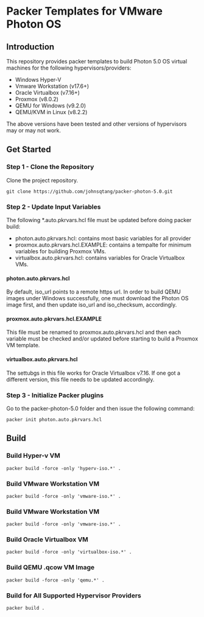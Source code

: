 # Packer Templates for VMware Photon OS
## Introduction
This repository provides packer templates to build Photon 5.0 OS virtual machines for the following hypervisors/providers:
* Windows Hyper-V
* Vmware Workstation (v17.6+)
* Oracle Virtualbox (v7.16+)
* Proxmox (v8.0.2)
* QEMU for Windows (v9.2.0)
* QEMU/KVM in Linux (v8.2.2)

The above versions have been tested and other versions of hypervisors may or may not work.

## Get Started

### Step 1 - Clone the Repository

Clone the project repository.
  ```console
  git clone https://github.com/johnsqtang/packer-photon-5.0.git
  ```
### Step 2 - Update Input Variables
The following *.auto.pkrvars.hcl file must be updated before doing packer build:
* photon.auto.pkrvars.hcl: contains most basic variables for all provider
* proxmox.auto.pkrvars.hcl.EXAMPLE: contains a tempalte for minimum variables for building Proxmox VMs.
* virtualbox.auto.pkrvars.hcl: contains variables for Oracle Virtualbox VMs.

#### photon.auto.pkrvars.hcl
By default, iso_url points to a remote https url. In order to build QEMU images under Windows successfully, one must download the Photon OS image first, and then update iso_url and iso_checksum, accordingly.

#### proxmox.auto.pkrvars.hcl.EXAMPLE
This file must be renamed to proxmox.auto.pkrvars.hcl and then each variable must be checked and/or updated before starting to build a Proxmox VM template.

#### virtualbox.auto.pkrvars.hcl
The settubgs in this file works for Oracle Virtualbox v7.16. If one got a different version, this file needs to be updated accordingly.

### Step 3 - Initialize Packer plugins
Go to the packer-photon-5.0 folder and then issue the following command:
  ```console
  packer init photon.auto.pkrvars.hcl
  ```

## Build
### Build Hyper-v VM
  ```console
  packer build -force -only 'hyperv-iso.*' .
  ```
### Build VMware Workstation VM
  ```console
  packer build -force -only 'vmware-iso.*' .
  ```
### Build VMware Workstation VM
  ```console
  packer build -force -only 'vmware-iso.*' .
  ```
### Build Oracle Virtualbox VM
  ```console
  packer build -force -only 'virtualbox-iso.*' .
  ```
### Build QEMU .qcow VM Image
  ```console
  packer build -force -only 'qemu.*' .
  ```
### Build for All Supported Hypervisor Providers
  ```console
  packer build .
  ```
